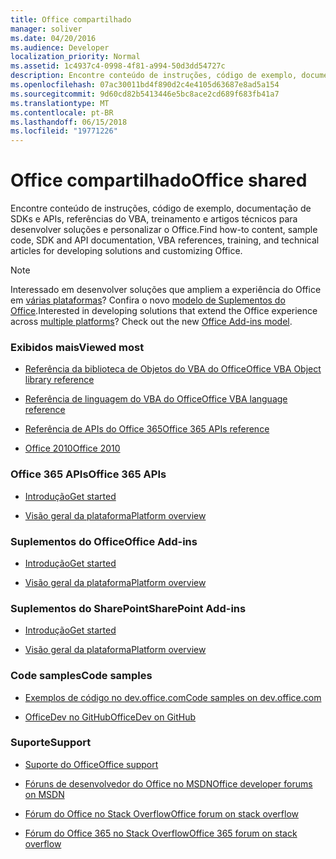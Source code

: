 ```yaml
---
title: Office compartilhado
manager: soliver
ms.date: 04/20/2016
ms.audience: Developer
localization_priority: Normal
ms.assetid: 1c4937c4-0998-4f81-a994-50d3dd54727c
description: Encontre conteúdo de instruções, código de exemplo, documentação de SDKs e APIs, referências do VBA, treinamento e artigos técnicos para desenvolver soluções e personalizar o Office.
ms.openlocfilehash: 07ac30011bd4f890d2c4e4105d63687e8ad5a154
ms.sourcegitcommit: 9d60cd82b5413446e5bc8ace2cd689f683fb41a7
ms.translationtype: MT
ms.contentlocale: pt-BR
ms.lasthandoff: 06/15/2018
ms.locfileid: "19771226"
---
```

# <a name="office-shared"></a><span data-ttu-id="134f9-103">Office compartilhado</span><span class="sxs-lookup"><span data-stu-id="134f9-103">Office shared</span></span>

<span data-ttu-id="134f9-104">Encontre conteúdo de instruções, código de exemplo, documentação de SDKs e APIs, referências do VBA, treinamento e artigos técnicos para desenvolver soluções e personalizar o Office.</span><span class="sxs-lookup"><span data-stu-id="134f9-104">Find how-to content, sample code, SDK and API documentation, VBA references, training, and technical articles for developing solutions and customizing Office.</span></span>
  
> [!NOTE]
> <span data-ttu-id="134f9-p101">Interessado em desenvolver soluções que ampliem a experiência do Office em [várias plataformas](https://docs.microsoft.com/pt-br/office/dev/add-ins/overview/office-add-in-availability)? Confira o novo [modelo de Suplementos do Office](https://docs.microsoft.com/pt-br/office/dev/add-ins/overview/office-add-ins).</span><span class="sxs-lookup"><span data-stu-id="134f9-p101">Interested in developing solutions that extend the Office experience across [multiple platforms](https://docs.microsoft.com/pt-br/office/dev/add-ins/overview/office-add-in-availability)? Check out the new [Office Add-ins model](https://docs.microsoft.com/pt-br/office/dev/add-ins/overview/office-add-ins).</span></span> 
  
### <a name="viewed-most"></a><span data-ttu-id="134f9-107">Exibidos mais</span><span class="sxs-lookup"><span data-stu-id="134f9-107">Viewed most</span></span>
  
- [<span data-ttu-id="134f9-108">Referência da biblioteca de Objetos do VBA do Office</span><span class="sxs-lookup"><span data-stu-id="134f9-108">Office VBA Object library reference</span></span>](https://msdn.microsoft.com/pt-br/library/office/ff862474.aspx)
  
- [<span data-ttu-id="134f9-109">Referência de linguagem do VBA do Office</span><span class="sxs-lookup"><span data-stu-id="134f9-109">Office VBA language reference</span></span>](https://msdn.microsoft.com/pt-br/library/office/gg264383.aspx)
  
- [<span data-ttu-id="134f9-110">Referência de APIs do Office 365</span><span class="sxs-lookup"><span data-stu-id="134f9-110">Office 365 APIs reference</span></span>](https://msdn.microsoft.com/pt-br/office/office365/api/api-catalog)
  
- [<span data-ttu-id="134f9-111">Office 2010</span><span class="sxs-lookup"><span data-stu-id="134f9-111">Office 2010</span></span>](https://msdn.microsoft.com/pt-br/library/office/cc313152%28v=office.12%29.aspx)
  
### <a name="office-365-apis"></a><span data-ttu-id="134f9-112">Office 365 APIs</span><span class="sxs-lookup"><span data-stu-id="134f9-112">Office 365 APIs</span></span>
  
- [<span data-ttu-id="134f9-113">Introdução</span><span class="sxs-lookup"><span data-stu-id="134f9-113">Get started</span></span>](https://dev.office.com/getting-started)
  
- [<span data-ttu-id="134f9-114">Visão geral da plataforma</span><span class="sxs-lookup"><span data-stu-id="134f9-114">Platform overview</span></span>](https://msdn.microsoft.com/pt-br/office/office365/howto/platform-development-overview)
  
### <a name="office-add-ins"></a><span data-ttu-id="134f9-115">Suplementos do Office</span><span class="sxs-lookup"><span data-stu-id="134f9-115">Office Add-ins</span></span>
  
- [<span data-ttu-id="134f9-116">Introdução</span><span class="sxs-lookup"><span data-stu-id="134f9-116">Get started</span></span>](https://dev.office.com/getting-started)
  
- [<span data-ttu-id="134f9-117">Visão geral da plataforma</span><span class="sxs-lookup"><span data-stu-id="134f9-117">Platform overview</span></span>](https://msdn.microsoft.com/pt-br/library/office/jj220082.aspx)
  
### <a name="sharepoint-add-ins"></a><span data-ttu-id="134f9-118">Suplementos do SharePoint</span><span class="sxs-lookup"><span data-stu-id="134f9-118">SharePoint Add-ins</span></span>
  
- [<span data-ttu-id="134f9-119">Introdução</span><span class="sxs-lookup"><span data-stu-id="134f9-119">Get started</span></span>](https://dev.office.com/getting-started)
  
- [<span data-ttu-id="134f9-120">Visão geral da plataforma</span><span class="sxs-lookup"><span data-stu-id="134f9-120">Platform overview</span></span>](https://msdn.microsoft.com/pt-br/library/office/fp179930.aspx)
  
### <a name="code-samples"></a><span data-ttu-id="134f9-121">Code samples</span><span class="sxs-lookup"><span data-stu-id="134f9-121">Code samples</span></span>
  
- [<span data-ttu-id="134f9-122">Exemplos de código no dev.office.com</span><span class="sxs-lookup"><span data-stu-id="134f9-122">Code samples on dev.office.com</span></span>](https://dev.office.com/codesamples)
  
- [<span data-ttu-id="134f9-123">OfficeDev no GitHub</span><span class="sxs-lookup"><span data-stu-id="134f9-123">OfficeDev on GitHub</span></span>](https://github.com/OfficeDev)
  
### <a name="support"></a><span data-ttu-id="134f9-124">Suporte</span><span class="sxs-lookup"><span data-stu-id="134f9-124">Support</span></span>
  
- [<span data-ttu-id="134f9-125">Suporte do Office</span><span class="sxs-lookup"><span data-stu-id="134f9-125">Office support</span></span>](https://support.office.com/)
  
- [<span data-ttu-id="134f9-126">Fóruns de desenvolvedor do Office no MSDN</span><span class="sxs-lookup"><span data-stu-id="134f9-126">Office developer forums on MSDN</span></span>](https://social.msdn.microsoft.com/Forums/office/en-US/home?category=officedev)
  
- [<span data-ttu-id="134f9-127">Fórum do Office no Stack Overflow</span><span class="sxs-lookup"><span data-stu-id="134f9-127">Office forum on stack overflow</span></span>](http://stackoverflow.com/questions/tagged/ms-office)
  
- [<span data-ttu-id="134f9-128">Fórum do Office 365 no Stack Overflow</span><span class="sxs-lookup"><span data-stu-id="134f9-128">Office 365 forum on stack overflow</span></span>](http://stackoverflow.com/questions/tagged/office365)
  

